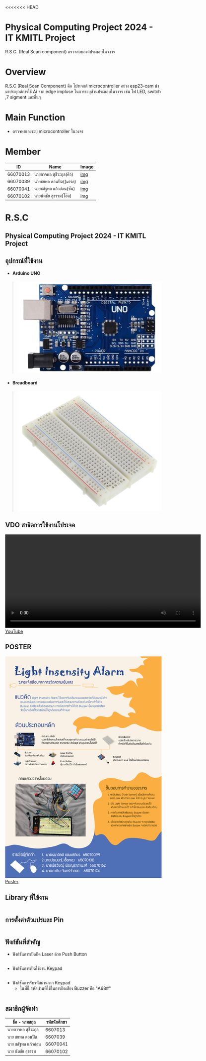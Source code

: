 <<<<<<< HEAD
# Physical Computing Project 2024 - IT KMITL Project
R.S.C. (Real Scan component) ตรวจสอบองค์ประกอบในวงจร
# Overview
R.S.C (Real Scan Component) คือ โปรเจกต์ microcontroller อย่าง esp23-cam นำมาประยุกต์การใช้ Ai จาก edge impluse ในการระบุส่วนประกอบในวงจร เช่น ไฟ LED, switch ,7 sigment และอื่นๆ
# Main Function
+ ตรวจหาและระบุ microcontroller ในวงจร
# Member
| ID    | Name         | Image |
|---------------|--------------|---------------|
| 66070013      | นายกาจพล สุชีวะกุล(คิว)    | [img](https://github.com/Chayapon8251/R.S.C/blob/main/%E0%B8%AA%E0%B8%A1%E0%B8%B2%E0%B8%8A%E0%B8%B4%E0%B8%81/q.png "q") |
| 66070039      | นายชยพล ดอนปัต((มาร์ค)  | [img](https://github.com/Chayapon8251/R.S.C/blob/main/%E0%B8%AA%E0%B8%A1%E0%B8%B2%E0%B8%8A%E0%B8%B4%E0%B8%81/Mark.png "Mark")|
| 66070041      | นายชลัฐพล แก้วอ่อน(ซัน)   | [img](https://github.com/Chayapon8251/R.S.C/blob/main/%E0%B8%AA%E0%B8%A1%E0%B8%B2%E0%B8%8A%E0%B8%B4%E0%B8%81/sunny.png "Sun") |   
| 66070102      | นายนัตชัย สุธรรม(โอ๊ต)     | img |  

# R.S.C
## Physical Computing Project 2024 - IT KMITL Project

## อุปกรณ์ที่ใช้งาน
* #### Arduino UNO
> ![Arduino Uno Screenshot](https://github.com/pprwf/PhyCom-Project__LightIntensityAlarm__/blob/main/Picture/Arduino%20Uno.png "Arduino Uno")

* #### Breadboard
> ![Breadboardd Screenshot](https://github.com/pprwf/PhyCom-Project__LightIntensityAlarm__/blob/main/Picture/Breadboard.png "Breadboard")


## VDO สาธิตการใช้งานโปรเจค
<video width="630" height="300" src="https://github.com/pprwf/PhyCom-Project__LightIntensityAlarm__/assets/109953609/03a49f24-4509-4754-8728-e520c8ac2526"></video>
[YouTube](https://youtu.be/GNzjRTAWlpY "Project Video Demo")

## POSTER 
![Poster Show](https://github.com/pprwf/PhyCom-Project__LightIntensityAlarm__/blob/main/Poster/LightAlarm_Pic.png "Post Pic")
[Poster](https://github.com/pprwf/PhyCom-Project__LightIntensityAlarm__/blob/main/Poster/LightAlarm_Print.pdf "Poster")

## Library ที่ใช้งาน
```c++

```

## การตั้งค่าตัวแปรและ Pin
```c++

```

## ฟังก์ชันที่สำคัญ
* ฟังก์ชันการเปิดปิด Laser ด้วย Push Button
```c++

  ```
* ฟังก์ชันการเปิดใช้งาน Keypad
```c++

```
* ฟังก์ชันการรับรหัสผ่านจาก Keypad
  * ในที่นี้ รหัสผ่านที่ใช้ในการปิดเสียง Buzzer คือ "A68#"
```c++

```

## สมาชิกผู้จัดทำ
| ชื่อ - นามสกุล | รหัสนักศึกษา |
| -------- | ------- |
| นายกาจพล สุชีวะกุล | 6607013 |
| นาย ชยพล ดอนปัต | 6607039 |
| นาย ชลัฐพล แก้วอ่อน | 66070041 |
| นาย นัตชัย สุธรรม  | 66070102 |
